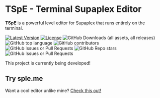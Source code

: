 ﻿# TSpE - Terminal Supaplex Editor
**TSpE** is a powerful level editor for Supaplex that runs entirely on the terminal.

[![Latest Version](https://img.shields.io/github/v/tag/MF366-Coding/TSpE?color=brown)](https://github.com/MF366-Coding/TSpE/releases/latest)
[![License](https://img.shields.io/github/license/MF366-Coding/TSpE)](https://raw.githubusercontent.com/MF366-Coding/TSpE/main/LICENSE)
![GitHub Downloads (all assets, all releases)](https://img.shields.io/github/downloads/MF366-Coding/TSpE/total?color=yellow)
![GitHub top language](https://img.shields.io/github/languages/top/MF366-Coding/TSpE)
![GitHub contributors](https://img.shields.io/github/contributors/MF366-Coding/TSpE?color=black)
![GitHub Issues or Pull Requests](https://img.shields.io/github/issues-pr/MF366-Coding/TSpE?style=flat&color=green)
![GitHub Repo stars](https://img.shields.io/github/stars/MF366-Coding/TSpE?color=red)
![GitHub Issues or Pull Requests](https://img.shields.io/github/issues/MF366-Coding/TSpE?style=flat&color=purple)

This project is currently being developed!

## Try sple.me
Want a cool editor unlike mine? [Check this out!](https://github.com/Vovan-VE/supaplex-levels-editor)

